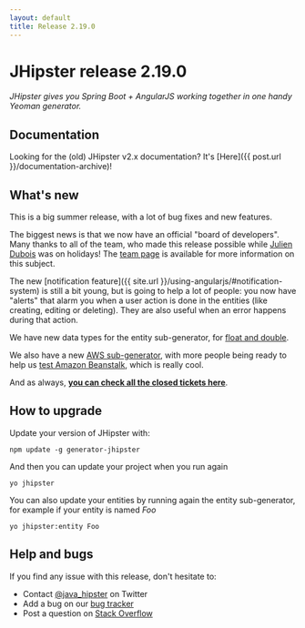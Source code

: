 ```yaml
---
layout: default
title: Release 2.19.0
---
```


JHipster release 2.19.0
==================

*JHipster gives you Spring Boot + AngularJS working together in one handy Yeoman generator.*

Documentation
----------

Looking for the (old) JHipster v2.x documentation? It's [Here]({{ post.url }}/documentation-archive)!

What's new
----------

This is a big summer release, with a lot of bug fixes and new features.

The biggest news is that we now have an official "board of developers". Many thanks to all of the team, who made this release possible while [Julien Dubois](https://twitter.com/juliendubois) was on holidays! The [team page](/team/) is available for more information on this subject.

The new [notification feature]({{ site.url }}/using-angularjs/#notification-system) is still a bit young, but is going to help a lot of people: you now have "alerts" that alarm you when a user action is done in the entities (like creating, editing or deleting). They are also useful when an error happens during that action.

We have new data types for the entity sub-generator, for [float and double](https://github.com/bpmlabs/generator-jhipster/pull/1692).

We also have a new [AWS sub-generator](https://github.com/bpmlabs/generator-jhipster/pull/1686), with more people being ready to help us [test Amazon Beanstalk](https://github.com/bpmlabs/generator-jhipster/issues/1779), which is really cool.

And as always, __[you can check all the closed tickets here](https://github.com/bpmlabs/generator-jhipster/issues?q=milestone%3A2.19.0+is%3Aclosed)__.

How to upgrade
------------

Update your version of JHipster with:

```
npm update -g generator-jhipster
```

And then you can update your project when you run again

```
yo jhipster
```

You can also update your entities by running again the entity sub-generator, for example if your entity is named _Foo_

```
yo jhipster:entity Foo
```

Help and bugs
--------------

If you find any issue with this release, don't hesitate to:

- Contact [@java_hipster](https://twitter.com/java_hipster) on Twitter
- Add a bug on our [bug tracker](https://github.com/bpmlabs/generator-jhipster/issues?state=open)
- Post a question on [Stack Overflow](http://stackoverflow.com/tags/bpmlabs/info)
